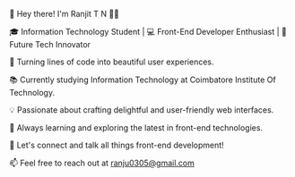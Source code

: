 👋 Hey there! I'm Ranjit T N 👨‍🎓

🎓 Information Technology Student | 💻 Front-End Developer Enthusiast | 🚀 Future Tech Innovator

🌟 Turning lines of code into beautiful user experiences.

📚 Currently studying Information Technology at Coimbatore Institute Of Technology.

💡 Passionate about crafting delightful and user-friendly web interfaces.

🌱 Always learning and exploring the latest in front-end technologies.

💬 Let's connect and talk all things front-end development!

📫 Feel free to reach out at ranju0305@gmail.com


